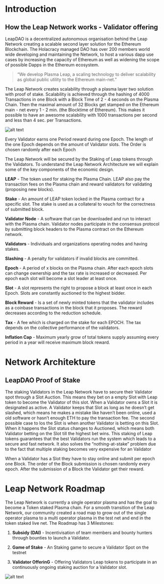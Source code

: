 # Introduction

## How the  Leap Network works - Validator offering 

LeapDAO is a decentralized autonomous organisation behind the Leap Network creating a scalable second layer solution for the Ethereum Blockchain. The Holacracy managed DAO has over 200 members world wide developing and maintaining the Network, to host a various dapp use cases by increasing the capacity of Ethereum as well as widening the scope of possible Dapps in the Ethereum ecosystem.

>“We develop Plasma Leap, a scaling technology to deliver 
>scalability as global public utility to the Ethereum main-net.”

The Leap Network creates scalability through a plasma layer two solution with proof of stake. Scalability is achieved through the hashing of 4000 Transactions in one Block with a Block Time of 2 - 4 seconds on the Plasma Chain. Then the maximal amount of 32 Blocks get stamped on the Ethereum main - net every 1 - 2 min. (the Blocktime of Ethereum). This makes it possible to have an awesome scalability with 1000 transactions per second and less than 4 sec. per Transactions. 

![alt text](https://raw.githubusercontent.com/leapdao/leapdao-docs/3ff8735ecc4c971d84d3ed5a6933231d93578196/img/val-img1.jpg "Logo Title Text 1")

Every Validator earns one Period reward during one Epoch. The length of the one Epoch depends on the amount of Validator slots. The Order is chosen randomly after each Epoch

The Leap Network will be secured by the Staking of Leap tokens through the Validators. To understand the Leap Network Architecture we will explain some of the key components of the economic design. 

**LEAP** - The token used for staking the Plasma Chain. LEAP also pay the transaction fees on the Plasma chain and reward validators for validating (proposing new blocks).

**Stake** - An amount of LEAP token locked in the Plasma contract for a specific slot. The stake is used as a collateral to vouch for the correctness of submitted block.

**Validator Node** - A software that can be downloaded and run to interact with the Plasma chain. Validator nodes participate in the consensus protocol by submitting block headers to the Plasma contract on the Ethereum network. 

**Validators** - Individuals and organizations operating nodes and having stakes.

**Slashing** - A penalty for validators if invalid blocks are committed.

**Epoch** - A period of x blocks on the Plasma chain. After each epoch slots can change ownership and the tax rate is increased or decreased. Per epoch each slot will become a slot leader at least once.

**Slot** - A slot represents the right to propose a block at least once in each Epoch. Slots are constantly auctioned to the highest bidder. 

**Block Reward** - Is a set of newly minted tokens that the validator includes as a coinbase transactions in the block that it proposes. The reward decreases according to the reduction schedule.

**Tax** - A fee which is charged on the stake for each EPOCH. The tax depends on the collective performance of the validators.

**Inflation Cap** - Maximum yearly grow of total tokens supply assuming every period in a year will receive maximum block reward. 


# Network Architekture 

## LeapDAO Proof of Stake

The staking Validators in the Leap Network have to secure their Validator spot through a Slot Auction. This means they bet on a empty Slot with Leap token to become the Validator of this slot. When a Validator owns a Slot it is designated as active. A Validator keeps that Slot as long as he doesn’t get slashed, which means he makes a mistake like haven’t been online, used a old software or hasn’t enough ETH to pay the transaction fee. The second possible case to los the Slot is when another Validator is betting on this Slot. When it happens the Slot status changes to Auctioned, which means both Validator betting on the Slot till the highest bet wins. This staking of Leap tokens guarantees that the best Validators run the system which leads to a secure and fast network. It also solves the “nothing-at-stake” problem due to the fact that multiple staking becomes very expensive for an Validator

When a Validator has a Slot they have to stay online and submit per epoch one Block. The order of the Block submission is chosen randomly every epoch. After the submission of a Block the Validator get their reward.

# Leap Network Roadmap 

The Leap Network is currently a single operator plasma and has the goal to become a Token staked Plasma chain. For a smooth transition of the Leap Network, our community created a road map to grow out of the single operator plasma to a multi operator plasma in the test net and end in the token staked live net. The Roadmap has 3 Milestones:

1. **Subsidy (DAI)** - Incentivisation of team members and bounty hunters through bounties to launch a Validator.

2. **Game of Stake** - An Staking game to secure a Validator Spot on the testnet 

3. **Validator OfferinG** - Offering Validators Leap tokens to participate in an continuously ongoing staking auction for a Validator slot. 

![alt text](https://raw.githubusercontent.com/leapdao/leapdao-docs/3ff8735ecc4c971d84d3ed5a6933231d93578196/img/val-img3.jpg "Logo Title Text 1")

